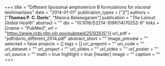 +++
title = "Different liposomal amphotericin B formulations for visceral leishmaniasis"
date = "2014-01-01"
publication_types = ["2"]
authors = ["**Thomas P. C. Dorlo**", "Manica Balasegaram"]
publication = "_The Lancet. Global Health_"
abstract = ""
doi = "10.1016/S2214-109X(14)70252-9"
links = [{name = "PubMed", url = "https://www.ncbi.nlm.nih.gov/pubmed/25103515"}]
url_pdf = "pdf/dorlo_different_2014.pdf"
abstract_short = ""
image_preview = ""
selected = false
projects = []
tags = []
url_preprint = ""
url_code = ""
url_dataset = ""
url_project = ""
url_slides = ""
url_video = ""
url_poster = ""
url_source = ""
math = true
highlight = true
[header]
image = ""
caption = ""
+++
